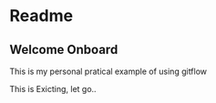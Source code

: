 # Readme

## Welcome Onboard

This is my personal pratical example of using gitflow

This is Exicting, let go..